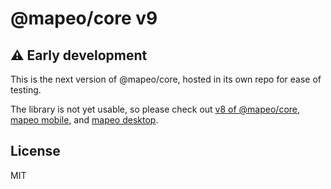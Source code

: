 # @mapeo/core v9

## ⚠️ Early development

This is the next version of @mapeo/core, hosted in its own repo for ease of testing.

The library is not yet usable, so please check out [v8 of @mapeo/core](https://github.com/digidem/mapeo-core), [mapeo mobile](https://github.com/digidem/mapeo-mobile), and [mapeo desktop](https://github.com/digidem/mapeo-desktop).

## License

MIT
